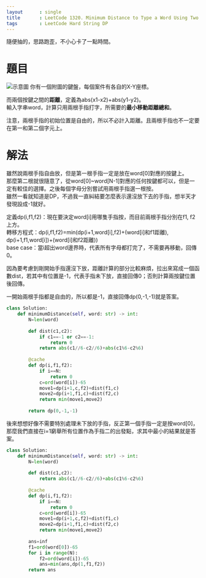 ```yaml
--- 
layout      : single
title       : LeetCode 1320. Minimum Distance to Type a Word Using Two Fingers
tags        : LeetCode Hard String DP
---
```

隨便抽的，思路跑歪，不小心卡了一點時間。

# 題目
![示意圖](https://assets.leetcode.com/uploads/2020/01/02/leetcode_keyboard.png)
你有一個附圖的鍵盤，每個案件有各自的X-Y座標。  

而兩個按鍵之間的**距離**，定義為abs(x1-x2)+abs(y1-y2)。  
輸入字串word，計算只用兩根手指打字，所需要的**最小移動距離總和**。  

注意，兩根手指的初始位置是自由的，所以不必計入距離。且兩根手指也不一定要在第一和第二個字元上。  

# 解法
雖然說兩根手指自由放，但是第一根手指一定是放在word[0]對應的按鍵上。  
那麼第二根就很隨意了，從word[0]\~word[N-1]對應的任何按鍵都可以，但是一定有較佳的選擇。之後每個字母分別嘗試用兩根手指選一根按。    
雖然一看就知道是DP，不過我一直糾結要怎麼表示還沒放下去的手指，想半天才發現設成-1就好。  

定義dp(i,f1,f2)：現在要決定word[i]用哪隻手指按，而目前兩根手指分別在f1, f2上方。  
轉移方程式：dp(i,f1,f2)=min(dp(i+1,word[i],f2)+(word[i]和f1距離), dp(i+1,f1,word[i])+(word[i]和f2距離))  
base case：當i超出word邊界時，代表所有字母都打完了，不需要再移動，回傳0。  

因為要考慮到剛開始手指還沒下放，距離計算的部分比較麻煩，拉出來寫成一個函數dist，若其中有位置是-1，代表手指未下放，直接回傳0；否則計算兩按鍵位置後回傳。  

一開始兩根手指都是自由的，所以都是-1，直接回傳dp(0,-1,-1)就是答案。  

```python
class Solution:
    def minimumDistance(self, word: str) -> int:
        N=len(word)
        
        def dist(c1,c2):
            if c1==-1 or c2==-1:
                return 0
            return abs(c1//6-c2//6)+abs(c1%6-c2%6)
        
        @cache
        def dp(i,f1,f2):
            if i==N:
                return 0
            c=ord(word[i])-65
            move1=dp(i+1,c,f2)+dist(f1,c)
            move2=dp(i+1,f1,c)+dist(f2,c)
            return min(move1,move2)
            
        return dp(0,-1,-1)
```

後來想想好像不需要特別處理未下放的手指，反正第一個手指一定是按word[0]，那麼我們直接在i=1窮舉所有位置作為手指二的出發點，求其中最小的結果就是答案。

```python
class Solution:
    def minimumDistance(self, word: str) -> int:
        N=len(word)
        
        def dist(c1,c2):
            return abs(c1//6-c2//6)+abs(c1%6-c2%6)
        
        @cache
        def dp(i,f1,f2):
            if i==N:
                return 0
            c=ord(word[i])-65
            move1=dp(i+1,c,f2)+dist(f1,c)
            move2=dp(i+1,f1,c)+dist(f2,c)
            return min(move1,move2)
        
        ans=inf
        f1=ord(word[0])-65
        for i in range(N):
            f2=ord(word[i])-65
            ans=min(ans,dp(1,f1,f2))
        return ans
```